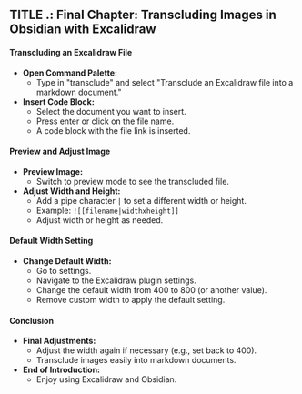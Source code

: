 

## TITLE .: Final Chapter: Transcluding Images in Obsidian with Excalidraw


#### Transcluding an Excalidraw File

- **Open Command Palette:**
    - Type in "transclude" and select "Transclude an Excalidraw file into a markdown document."
- **Insert Code Block:**
    - Select the document you want to insert.
    - Press enter or click on the file name.
    - A code block with the file link is inserted.

#### Preview and Adjust Image

- **Preview Image:**
    - Switch to preview mode to see the transcluded file.
- **Adjust Width and Height:**
    - Add a pipe character `|` to set a different width or height.
    - Example: `![[filename|widthxheight]]`
    - Adjust width or height as needed.

#### Default Width Setting

- **Change Default Width:**
    - Go to settings.
    - Navigate to the Excalidraw plugin settings.
    - Change the default width from 400 to 800 (or another value).
    - Remove custom width to apply the default setting.

#### Conclusion

- **Final Adjustments:**
    - Adjust the width again if necessary (e.g., set back to 400).
    - Transclude images easily into markdown documents.
- **End of Introduction:**
    - Enjoy using Excalidraw and Obsidian.